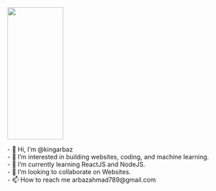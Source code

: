 <img src="https://media.giphy.com/media/vFKqnCdLPNOKc/giphy.gif" margin-left=auto margin-right=auto width="50%" height="300"/>
<p>- 👋 Hi, I’m @kingarbaz<br>
- 👀 I’m interested in building websites, coding, and machine learning.<br>
- 🌱 I’m currently learning ReactJS and NodeJS.<br>
- 💞️ I’m looking to collaborate on Websites.<br>
- 📫 How to reach me arbazahmad789@gmail.com<br>
</p>
<!---
kingarbaz/kingarbaz is a ✨ special ✨ repository because its `README.md` (this file) appears on your GitHub profile.
You can click the Preview link to take a look at your changes.
--->

